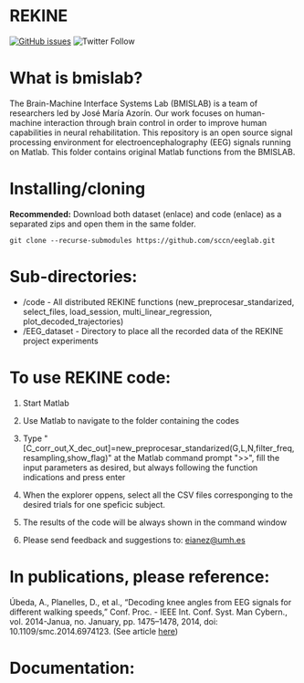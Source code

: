 # REKINE
[![GitHub issues](https://img.shields.io/github/issues/sccn/eeglab?color=%23fa251e&logo=GitHub)](https://github.com/bmislab/REKINE/issues)
![Twitter Follow](https://img.shields.io/twitter/follow/BMISLab?style=social)

# What is bmislab?
The Brain-Machine Interface Systems Lab (BMISLAB) is a team of researchers led by José María Azorín. Our work focuses on human-machine interaction through brain control in order to improve human capabilities in neural rehabilitation.
This repository is an open source signal processing environment for electroencephalography (EEG) signals running on Matlab. This folder contains original Matlab functions from the BMISLAB.

# Installing/cloning
**Recommended:** Download both dataset (enlace) and code (enlace) as a separated zips and open them in the same folder.
```
git clone --recurse-submodules https://github.com/sccn/eeglab.git
```

# Sub-directories:

 - /code - All distributed REKINE functions (new_preprocesar_standarized, select_files, load_session, multi_linear_regression, plot_decoded_trajectories)
 - /EEG_dataset   - Directory to place all the recorded data of the REKINE project experiments

# To use REKINE code: 

1. Start Matlab

2. Use Matlab to navigate to the folder containing the codes

3. Type "[C_corr_out,X_dec_out]=new_preprocesar_standarized(G,L,N,filter_freq,resampling,show_flag)" at the Matlab command prompt ">>", fill the input parameters as desired, but always following the function indications and press enter

4. When the explorer oppens, select all the CSV files corresponging to the desired trials for one speficic subject.

5. The results of the code will be always shown in the command window

6. Please send feedback and suggestions to: eianez@umh.es

# In publications, please reference:

Úbeda, A., Planelles, D., et al., “Decoding knee angles from EEG signals for different walking speeds,” Conf. Proc. - IEEE Int. Conf. Syst. Man Cybern., vol. 2014-Janua, no. January, pp. 1475–1478, 2014, doi: 10.1109/smc.2014.6974123. (See article [here](https://ieeexplore.ieee.org/document/6974123))
 
# Documentation:

